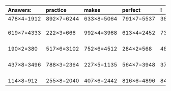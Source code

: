 | Answers: | practice | makes | perfect | ! |
| :--- | :--- | :--- | :--- | :--- |
| 478×4=1912 | 892×7=6244 | 633×8=5064 | 791×7=5537 | 389×8=3112 | 
|   |   |   |   |   | 
|   |   |   |   |   | 
|   |   |   |   |   | 
| 619×7=4333 | 222×3=666 | 992×4=3968 | 613×4=2452 | 739×5=3695 | 
|   |   |   |   |   | 
|   |   |   |   |   | 
|   |   |   |   |   | 
|   |   |   |   |   | 
| 190×2=380 | 517×6=3102 | 752×6=4512 | 284×2=568 | 488×7=3416 | 
|   |   |   |   |   | 
|   |   |   |   |   | 
|   |   |   |   |   | 
|   |   |   |   |   | 
| 437×8=3496 | 788×3=2364 | 227×5=1135 | 564×7=3948 | 376×3=1128 | 
|   |   |   |   |   | 
|   |   |   |   |   | 
|   |   |   |   |   | 
|   |   |   |   |   | 
| 114×8=912 | 255×8=2040 | 407×6=2442 | 816×6=4896 | 841×3=2523 | 
